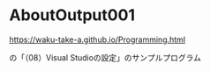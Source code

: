 # AboutOutput001

https://waku-take-a.github.io/Programming.html

の「（08）Visual Studioの設定」のサンプルプログラム
